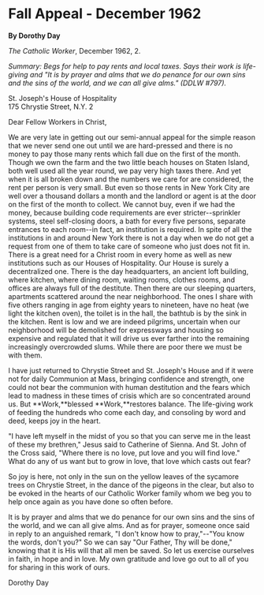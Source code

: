 Fall Appeal - December 1962
===========================

**By Dorothy Day**

*The Catholic Worker*, December 1962, 2.

*Summary: Begs for help to pay rents and local taxes. Says their work is
life-giving and "It is by prayer and alms that we do penance for our own
sins and the sins of the world, and we can all give alms." (DDLW
\#797).*

St. Joseph's House of Hospitality \
175 Chrystie Street, N.Y. 2

Dear Fellow Workers in Christ,

We are very late in getting out our semi-annual appeal for the simple
reason that we never send one out until we are hard-pressed and there is
no money to pay those many rents which fall due on the first of the
month. Though we own the farm and the two little beach houses on Staten
Island, both well used all the year round, we pay very high taxes there.
And yet when it is all broken down and the numbers we care for are
considered, the rent per person is very small. But even so those rents
in New York City are well over a thousand dollars a month and the
landlord or agent is at the door on the first of the month to collect.
We cannot buy, even if we had the money, because building code
requirements are ever stricter--sprinkler systems, steel self-closing
doors, a bath for every five persons, separate entrances to each
room--in fact, an institution is required. In spite of all the
institutions in and around New York there is not a day when we do not
get a request from one of them to take care of someone who just does not
fit in. There is a great need for a Christ room in every home as well as
new institutions such as our Houses of Hospitality. Our House is surely
a decentralized one. There is the day headquarters, an ancient loft
building, where kitchen, where dining room, waiting rooms, clothes
rooms, and offices are always full of the destitute. Then there are our
sleeping quarters, apartments scattered around the near neighborhood.
The ones I share with five others ranging in age from eighty years to
nineteen, have no heat (we light the kitchen oven), the toilet is in the
hall, the bathtub is by the sink in the kitchen. Rent is low and we are
indeed pilgrims, uncertain when our neighborhood will be demolished for
expressways and housing so expensive and regulated that it will drive us
ever farther into the remaining increasingly overcrowded slums. While
there are poor there we must be with them.

I have just returned to Chrystie Street and St. Joseph's House and if it
were not for daily Communion at Mass, bringing confidence and strength,
one could not bear the communion with human destitution and the fears
which lead to madness in these times of crisis which are so concentrated
around us. But **Work,**blessed **Work,**restores balance. The
life-giving work of feeding the hundreds who come each day, and
consoling by word and deed, keeps joy in the heart.

"I have left myself in the midst of you so that you can serve me in the
least of these my brethren," Jesus said to Catherine of Sienna. And St.
John of the Cross said, "Where there is no love, put love and you will
find love." What do any of us want but to grow in love, that love which
casts out fear?

So joy is here, not only in the sun on the yellow leaves of the sycamore
trees on Chrystie Street, in the dance of the pigeons in the clear, but
also to be evoked in the hearts of our Catholic Worker family whom we
beg you to help once again as you have done so often before.

It is by prayer and alms that we do penance for our own sins and the
sins of the world, and we can all give alms. And as for prayer, someone
once said in reply to an anguished remark, "I don't know how to
pray,"--"You know the words, don't you?" So we can say "Our Father, Thy
will be done," knowing that it is His will that all men be saved. So let
us exercise ourselves in faith, in hope and in love. My own gratitude
and love go out to all of you for sharing in this work of ours.

Dorothy Day

